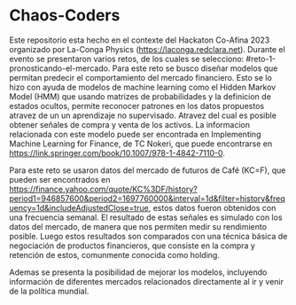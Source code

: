 # Chaos-Coders

Este repositorio esta hecho en el contexte del Hackaton Co-Afina 2023 organizado por La-Conga Physics (https://laconga.redclara.net). Durante el evento se presentaron varios retos, de los cuales se selecciono: #reto-1-pronosticando-el-mercado. 
Para este reto se busco diseñar modelos que permitan predecir el comportamiento del mercado financiero. Esto se lo hizo con ayuda de modelos de machine learning como el Hidden Markov Model (HMM) que usando matrizes de probabilidades y la definicion de estados ocultos, permite reconocer patrones en los datos propuestos atravez de un un aprendizaje no supervisado. Atravez del cual es posible obtener señales de compra y venta de los activos. La informacion relacionada con este modelo puede ser encontrada en Implementing Machine Learning for Finance, de TC Nokeri, que puede encontrarse en https://link.springer.com/book/10.1007/978-1-4842-7110-0.

Para este reto se usaron datos del mercado de futuros de Café (KC=F), que pueden ser encontrados en https://finance.yahoo.com/quote/KC%3DF/history?period1=946857600&period2=1697760000&interval=1d&filter=history&frequency=1d&includeAdjustedClose=true, estos datos fueron obtenidos con una frecuencia semanal.
El resultado de estas señales es simulado con los datos del mercado, de manera que nos permiten medir su rendimiento posible. Luego estos resultados son comparados con una técnica básica de negociación de productos financieros, que consiste en la compra y retención de estos, comunmente conocida como holding. 

Ademas se presenta la posibilidad de mejorar los modelos, incluyendo información de diferentes mercados relacionados directamente al ir y venir de la política mundial. 


